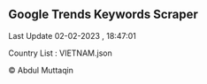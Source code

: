 

## Google Trends Keywords Scraper 
 
Last Update 02-02-2023 , 18:47:01

Country List :
VIETNAM.json



© Abdul Muttaqin 
